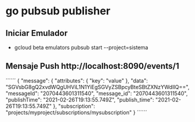 # go pubsub publisher
 

 ## Iniciar Emulador
- gcloud beta emulators pubsub start --project=sistema

## Mensaje Push http://localhost:8090/events/1
´´´´´´
{
    "message": {
        "attributes": {
            "key": "value"
        },
        "data": "SGVsbG8gQ2xvdWQgUHViL1N1YiEgSGVyZSBpcyBteSBtZXNzYWdlIQ==",
        "messageId": "2070443601311540",
        "message_id": "2070443601311540",
        "publishTime": "2021-02-26T19:13:55.749Z",
        "publish_time": "2021-02-26T19:13:55.749Z"
    },
   "subscription": "projects/myproject/subscriptions/mysubscription"
}
´´´´´´

